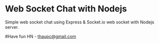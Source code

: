 # Web Socket Chat with Nodejs
Simple web socket chat using Express & Socket.io web socket with Nodejs server.

#Have fun
HN - thaupc@gmail.com